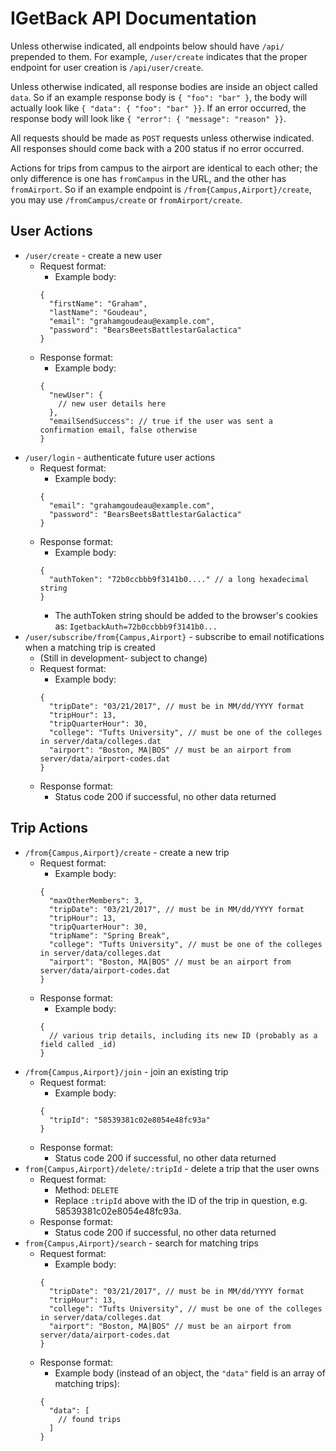 # IGetBack API Documentation

Unless otherwise indicated, all endpoints below should have `/api/` prepended to them.  For example, `/user/create` indicates that the proper endpoint for user creation is `/api/user/create`.

Unless otherwise indicated, all response bodies are inside an object called `data`.  So if an example response body is `{ "foo": "bar" }`, the body will actually look like `{ "data": { "foo": "bar" }}`.  If an error occurred, the response body will look like `{ "error": { "message": "reason" }}`.

All requests should be made as `POST` requests unless otherwise indicated.  All responses should come back with a 200 status if no error occurred.

Actions for trips from campus to the airport are identical to each other; the only difference is one has `fromCampus` in the URL, and the other has `fromAirport`.  So if an example endpoint is `/from{Campus,Airport}/create`, you may use `/fromCampus/create` or `fromAirport/create`.
## User Actions
* `/user/create` - create a new user
  * Request format:
    * Example body:
    ```
    {
      "firstName": "Graham",
      "lastName": "Goudeau",
      "email": "grahamgoudeau@example.com",
      "password": "BearsBeetsBattlestarGalactica"
    }
    ```
  * Response format:
    * Example body:
    ```
    {
      "newUser": {
        // new user details here
      },
      "emailSendSuccess": // true if the user was sent a confirmation email, false otherwise
    }
    ```
* `/user/login` - authenticate future user actions
  * Request format:
    * Example body:
    ```
    {
      "email": "grahamgoudeau@example.com",
      "password": "BearsBeetsBattlestarGalactica"
    }
    ```
  * Response format:
    * Example body:
    ```
    {
      "authToken": "72b0ccbbb9f3141b0...." // a long hexadecimal string
    }
    ```
    * The authToken string should be added to the browser's cookies as: `IgetbackAuth=72b0ccbbb9f3141b0...`
* `/user/subscribe/from{Campus,Airport}` - subscribe to email notifications when a matching trip is created
  * (Still in development- subject to change)
  * Request format:
    * Example body:
    ```
    {
      "tripDate": "03/21/2017", // must be in MM/dd/YYYY format
      "tripHour": 13,
      "tripQuarterHour": 30,
      "college": "Tufts University", // must be one of the colleges in server/data/colleges.dat
      "airport": "Boston, MA|BOS" // must be an airport from server/data/airport-codes.dat
    }
    ```
  * Response format:
    * Status code 200 if successful, no other data returned

## Trip Actions
* `/from{Campus,Airport}/create` - create a new trip
  * Request format:
    * Example body:
    ```
    {
      "maxOtherMembers": 3,
      "tripDate": "03/21/2017", // must be in MM/dd/YYYY format
      "tripHour": 13,
      "tripQuarterHour": 30,
      "tripName": "Spring Break",
      "college": "Tufts University", // must be one of the colleges in server/data/colleges.dat
      "airport": "Boston, MA|BOS" // must be an airport from server/data/airport-codes.dat
    }
    ```
  * Response format:
    * Example body:
    ```
    {
      // various trip details, including its new ID (probably as a field called _id)
    }
    ```
* `/from{Campus,Airport}/join` - join an existing trip
  * Request format:
    * Example body:
    ```
    {
      "tripId": "58539381c02e8054e48fc93a"
    }
    ```
  * Response format:
    * Status code 200 if successful, no other data returned
* `from{Campus,Airport}/delete/:tripId` - delete a trip that the user owns
  * Request format:
    * Method: `DELETE`
    * Replace `:tripId` above with the ID of the trip in question, e.g. 58539381c02e8054e48fc93a.
  * Response format:
    * Status code 200 if successful, no other data returned
* `from{Campus,Airport}/search` - search for matching trips
  * Request format:
    * Example body:
    ```
    {
      "tripDate": "03/21/2017", // must be in MM/dd/YYYY format
      "tripHour": 13,
      "college": "Tufts University", // must be one of the colleges in server/data/colleges.dat
      "airport": "Boston, MA|BOS" // must be an airport from server/data/airport-codes.dat
    }
    ```
  * Response format:
    * Example body (instead of an object, the `"data"` field is an array of matching trips):
    ```
    {
      "data": [
        // found trips
      ]
    }
    ```
